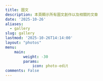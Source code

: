 ```yaml
---
title: 圖文
description: 本頁顯示所有圖文創作以及相關的文章
date: '2025-10-26'
aliases:
  - gallery
slug: gallery
lastmod: '2025-10-26T14:14:00'
layout: "photos"
menu:
    main:
        weight: -30
        params:
            icon: photo-edit
comments: False
---
```

<gallery>
<!-- Example <img src="" alt="" data-link="" /> -->
</gallery>
